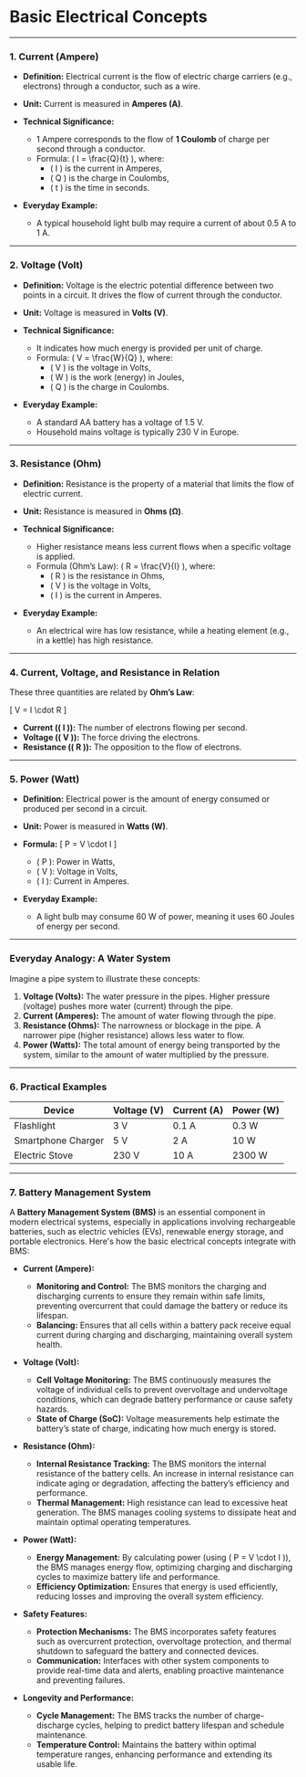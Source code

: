 # Basic Electrical Concepts
---

### **1. Current (Ampere)**

- **Definition:**
  Electrical current is the flow of electric charge carriers (e.g., electrons) through a conductor, such as a wire.

- **Unit:**
  Current is measured in **Amperes (A)**.

- **Technical Significance:**
  - 1 Ampere corresponds to the flow of **1 Coulomb** of charge per second through a conductor.
  - Formula: \( I = \frac{Q}{t} \), where:
    - \( I \) is the current in Amperes,
    - \( Q \) is the charge in Coulombs,
    - \( t \) is the time in seconds.

- **Everyday Example:**
  - A typical household light bulb may require a current of about 0.5 A to 1 A.

---

### **2. Voltage (Volt)**

- **Definition:**
  Voltage is the electric potential difference between two points in a circuit. It drives the flow of current through the conductor.

- **Unit:**
  Voltage is measured in **Volts (V)**.

- **Technical Significance:**
  - It indicates how much energy is provided per unit of charge.
  - Formula: \( V = \frac{W}{Q} \), where:
    - \( V \) is the voltage in Volts,
    - \( W \) is the work (energy) in Joules,
    - \( Q \) is the charge in Coulombs.

- **Everyday Example:**
  - A standard AA battery has a voltage of 1.5 V.
  - Household mains voltage is typically 230 V in Europe.

---

### **3. Resistance (Ohm)**

- **Definition:**
  Resistance is the property of a material that limits the flow of electric current.

- **Unit:**
  Resistance is measured in **Ohms (Ω)**.

- **Technical Significance:**
  - Higher resistance means less current flows when a specific voltage is applied.
  - Formula (Ohm’s Law): \( R = \frac{V}{I} \), where:
    - \( R \) is the resistance in Ohms,
    - \( V \) is the voltage in Volts,
    - \( I \) is the current in Amperes.

- **Everyday Example:**
  - An electrical wire has low resistance, while a heating element (e.g., in a kettle) has high resistance.

---

### **4. Current, Voltage, and Resistance in Relation**

These three quantities are related by **Ohm’s Law**:

\[ V = I \cdot R \]

- **Current (\( I \)):** The number of electrons flowing per second.
- **Voltage (\( V \)):** The force driving the electrons.
- **Resistance (\( R \)):** The opposition to the flow of electrons.

---

### **5. Power (Watt)**

- **Definition:**
  Electrical power is the amount of energy consumed or produced per second in a circuit.

- **Unit:**
  Power is measured in **Watts (W)**.

- **Formula:**
  \[ P = V \cdot I \]
  - \( P \): Power in Watts,
  - \( V \): Voltage in Volts,
  - \( I \): Current in Amperes.

- **Everyday Example:**
  - A light bulb may consume 60 W of power, meaning it uses 60 Joules of energy per second.

---

### **Everyday Analogy: A Water System**

Imagine a pipe system to illustrate these concepts:

1. **Voltage (Volts):** The water pressure in the pipes. Higher pressure (voltage) pushes more water (current) through the pipe.
2. **Current (Amperes):** The amount of water flowing through the pipe.
3. **Resistance (Ohms):** The narrowness or blockage in the pipe. A narrower pipe (higher resistance) allows less water to flow.
4. **Power (Watts):** The total amount of energy being transported by the system, similar to the amount of water multiplied by the pressure.

---

### **6. Practical Examples**

| **Device**          | **Voltage (V)** | **Current (A)** | **Power (W)** |
|---------------------|-----------------|-----------------|---------------|
| Flashlight          | 3 V             | 0.1 A           | 0.3 W         |
| Smartphone Charger  | 5 V             | 2 A             | 10 W          |
| Electric Stove      | 230 V           | 10 A            | 2300 W        |

---

### **7. Battery Management System**

A **Battery Management System (BMS)** is an essential component in modern electrical systems, especially in applications involving rechargeable batteries, such as electric vehicles (EVs), renewable energy storage, and portable electronics. Here's how the basic electrical concepts integrate with BMS:

- **Current (Ampere):**
  - **Monitoring and Control:** The BMS monitors the charging and discharging currents to ensure they remain within safe limits, preventing overcurrent that could damage the battery or reduce its lifespan.
  - **Balancing:** Ensures that all cells within a battery pack receive equal current during charging and discharging, maintaining overall system health.

- **Voltage (Volt):**
  - **Cell Voltage Monitoring:** The BMS continuously measures the voltage of individual cells to prevent overvoltage and undervoltage conditions, which can degrade battery performance or cause safety hazards.
  - **State of Charge (SoC):** Voltage measurements help estimate the battery’s state of charge, indicating how much energy is stored.

- **Resistance (Ohm):**
  - **Internal Resistance Tracking:** The BMS monitors the internal resistance of the battery cells. An increase in internal resistance can indicate aging or degradation, affecting the battery’s efficiency and performance.
  - **Thermal Management:** High resistance can lead to excessive heat generation. The BMS manages cooling systems to dissipate heat and maintain optimal operating temperatures.

- **Power (Watt):**
  - **Energy Management:** By calculating power (using \( P = V \cdot I \)), the BMS manages energy flow, optimizing charging and discharging cycles to maximize battery life and performance.
  - **Efficiency Optimization:** Ensures that energy is used efficiently, reducing losses and improving the overall system efficiency.

- **Safety Features:**
  - **Protection Mechanisms:** The BMS incorporates safety features such as overcurrent protection, overvoltage protection, and thermal shutdown to safeguard the battery and connected devices.
  - **Communication:** Interfaces with other system components to provide real-time data and alerts, enabling proactive maintenance and preventing failures.

- **Longevity and Performance:**
  - **Cycle Management:** The BMS tracks the number of charge-discharge cycles, helping to predict battery lifespan and schedule maintenance.
  - **Temperature Control:** Maintains the battery within optimal temperature ranges, enhancing performance and extending its usable life.
